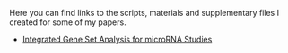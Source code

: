 <!--
David Montaner's papers repository
==================================

<a href="http://www.dmontaner.com">www.dmontaner.com</a>
-->


Here you can find links to the scripts, materials and supplementary files I created for some of my papers.

- [Integrated Gene Set Analysis for microRNA Studies](http://dmontaner-papers.github.io/gsa4mirna/)


